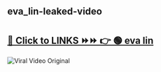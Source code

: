 
 ## eva_lin-leaked-video 

# <h2><a href="https://clipsfans.com/eva_lin&ref=git">🔗 Click to LINKS ⏩⏩ 👉 🟢 eva lin </a></h2>

<a href="https://clipsfans.com/eva_lin&ref=git" rel="nofollow" data-target="animated-image.originalLink"><img src="https://i.ibb.co.com/xMMVF88/686577567.gif" alt="Viral Video Original" style="max-width: 100%; display: inline-block;" data-target="animated-image.originalImage"></a>
